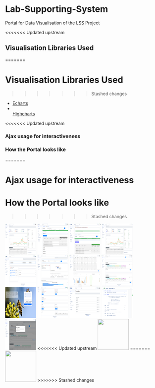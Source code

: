# Lab-Supporting-System
 Portal for Data Visualisation of the LSS Project

<<<<<<< Updated upstream

 ## Visualisation  Libraries Used
=======
 # Visualisation  Libraries Used
>>>>>>> Stashed changes
 <ul>
 <li> <a href="https://echarts.apache.org/en/index.html"> Echarts </a> </li>
 <li> </li><a href="https://www.highcharts.com/demo"> Highcharts </a>  </li>
 </ul>

<<<<<<< Updated upstream
### Ajax usage for interactiveness 
### How the Portal looks like 
=======
# Ajax usage for interactiveness 
# How the Portal looks like 
>>>>>>> Stashed changes

<img src="images/images/Admin Home.png " width="100" height="100">
<img src="images/images/Admin Edit panel2.png " width="100" height="100">
<img src="images/images/Admin Editing Panel.png " width="100" height="100">
<img src="images/images/Admin Home.png " width="100" height="100">
<img src="images/images/Generating files.png " width="100" height="100">
<img src="images/images/IST Analytics1.png " width="100" height="100">
<img src="images/images/IST Analytics2.png " width="100" height="100">
<img src="images/images/IST Analytics3.png " width="100" height="100">
<img src="images/images/LogIn.png " width="100" height="100">
<img src="images/images/Upload Home.png " width="100" height="100">
<img src="images/images/folder Explorer.png " width="100" height="100">
<img src="images/images/menu.png" width="100" height="100">
<img src="images/images/secondLogin.png " width="100" height="100">
<<<<<<< Updated upstream
<img src="images/images/supply chain.png " width="100" height="100">
=======
<img src="images/images/supply chain.png " width="100" height="100">
>>>>>>> Stashed changes
